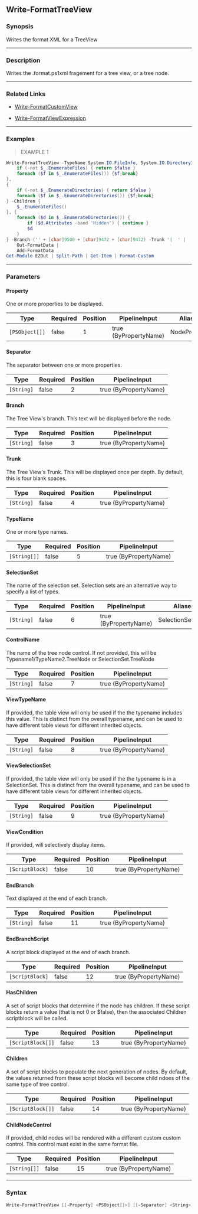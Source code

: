 Write-FormatTreeView
--------------------

### Synopsis
Writes the format XML for a TreeView

---

### Description

Writes the .format.ps1xml fragement for a tree view, or a tree node.

---

### Related Links
* [Write-FormatCustomView](Write-FormatCustomView.md)

* [Write-FormatViewExpression](Write-FormatViewExpression.md)

---

### Examples
> EXAMPLE 1

```PowerShell
Write-FormatTreeView -TypeName System.IO.FileInfo, System.IO.DirectoryInfo -NodeProperty Name -HasChildren {
    if (-not $_.EnumerateFiles) { return $false }
    foreach ($f in $_.EnumerateFiles()) {$f;break}
},
{
    if (-not $_.EnumerateDirectories) { return $false }
    foreach ($f in $_.EnumerateDirectories()) {$f;break}
} -Children {
    $_.EnumerateFiles()
}, {
    foreach ($d in $_.EnumerateDirectories()) {
        if ($d.Attributes -band 'Hidden') { continue }
        $d
    }
} -Branch ('' + [char]9500 + [char]9472 + [char]9472) -Trunk '|  ' |
    Out-FormatData |
    Add-FormatData
Get-Module EZOut | Split-Path | Get-Item | Format-Custom
```

---

### Parameters
#### **Property**
One or more properties to be displayed.

|Type          |Required|Position|PipelineInput        |Aliases     |
|--------------|--------|--------|---------------------|------------|
|`[PSObject[]]`|false   |1       |true (ByPropertyName)|NodeProperty|

#### **Separator**
The separator between one or more properties.

|Type      |Required|Position|PipelineInput        |
|----------|--------|--------|---------------------|
|`[String]`|false   |2       |true (ByPropertyName)|

#### **Branch**
The Tree View's branch.
This text will be displayed before the node.

|Type      |Required|Position|PipelineInput        |
|----------|--------|--------|---------------------|
|`[String]`|false   |3       |true (ByPropertyName)|

#### **Trunk**
The Tree View's Trunk.
This will be displayed once per depth.
By default, this is four blank spaces.

|Type      |Required|Position|PipelineInput        |
|----------|--------|--------|---------------------|
|`[String]`|false   |4       |true (ByPropertyName)|

#### **TypeName**
One or more type names.

|Type        |Required|Position|PipelineInput        |
|------------|--------|--------|---------------------|
|`[String[]]`|false   |5       |true (ByPropertyName)|

#### **SelectionSet**
The name of the selection set.  Selection sets are an alternative way to specify a list of types.

|Type      |Required|Position|PipelineInput        |Aliases         |
|----------|--------|--------|---------------------|----------------|
|`[String]`|false   |6       |true (ByPropertyName)|SelectionSetName|

#### **ControlName**
The name of the tree node control.
If not provided, this will be Typename1/TypeName2.TreeNode or SelectionSet.TreeNode

|Type      |Required|Position|PipelineInput        |
|----------|--------|--------|---------------------|
|`[String]`|false   |7       |true (ByPropertyName)|

#### **ViewTypeName**
If provided, the table view will only be used if the the typename includes this value.
This is distinct from the overall typename, and can be used to have different table views for different inherited objects.

|Type      |Required|Position|PipelineInput        |
|----------|--------|--------|---------------------|
|`[String]`|false   |8       |true (ByPropertyName)|

#### **ViewSelectionSet**
If provided, the table view will only be used if the the typename is in a SelectionSet.
This is distinct from the overall typename, and can be used to have different table views for different inherited objects.

|Type      |Required|Position|PipelineInput        |
|----------|--------|--------|---------------------|
|`[String]`|false   |9       |true (ByPropertyName)|

#### **ViewCondition**
If provided, will selectively display items.

|Type           |Required|Position|PipelineInput        |
|---------------|--------|--------|---------------------|
|`[ScriptBlock]`|false   |10      |true (ByPropertyName)|

#### **EndBranch**
Text displayed at the end of each branch.

|Type      |Required|Position|PipelineInput        |
|----------|--------|--------|---------------------|
|`[String]`|false   |11      |true (ByPropertyName)|

#### **EndBranchScript**
A script block displayed at the end of each branch.

|Type           |Required|Position|PipelineInput        |
|---------------|--------|--------|---------------------|
|`[ScriptBlock]`|false   |12      |true (ByPropertyName)|

#### **HasChildren**
A set of script blocks that determine if the node has children.
If these script blocks return a value (that is not 0 or $false),
then the associated Children scriptblock will be called.

|Type             |Required|Position|PipelineInput        |
|-----------------|--------|--------|---------------------|
|`[ScriptBlock[]]`|false   |13      |true (ByPropertyName)|

#### **Children**
A set of script blocks to populate the next generation of nodes.
By default, the values returned from these script blocks will become child ndoes
of the same type of tree control.

|Type             |Required|Position|PipelineInput        |
|-----------------|--------|--------|---------------------|
|`[ScriptBlock[]]`|false   |14      |true (ByPropertyName)|

#### **ChildNodeControl**
If provided, child nodes will be rendered with a different custom custom control.
This control must exist in the same format file.

|Type        |Required|Position|PipelineInput        |
|------------|--------|--------|---------------------|
|`[String[]]`|false   |15      |true (ByPropertyName)|

---

### Syntax
```PowerShell
Write-FormatTreeView [[-Property] <PSObject[]>] [[-Separator] <String>] [[-Branch] <String>] [[-Trunk] <String>] [[-TypeName] <String[]>] [[-SelectionSet] <String>] [[-ControlName] <String>] [[-ViewTypeName] <String>] [[-ViewSelectionSet] <String>] [[-ViewCondition] <ScriptBlock>] [[-EndBranch] <String>] [[-EndBranchScript] <ScriptBlock>] [[-HasChildren] <ScriptBlock[]>] [[-Children] <ScriptBlock[]>] [[-ChildNodeControl] <String[]>] [<CommonParameters>]
```
